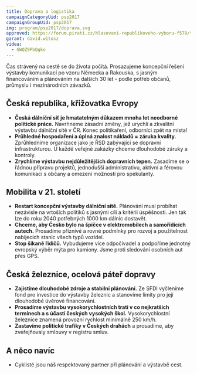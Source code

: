 ```yaml
---
title: Doprava a logistika
campaignCategoryUid: psp2017
campaignGroupUid: psp2017
img: program/psp2017/doprava.svg
approved: https://forum.pirati.cz/hlasovani-republikoveho-vyboru-f578/topic37507.html
garant: david.witosz
videa:
  - GWQZ9PbQgko
---
```


Čas strávený na cestě se do života počítá. Prosazujeme koncepční řešení výstavby komunikací po vzoru Německa a Rakouska, s jasným financováním a plánováním na dalších 30 let - podle potřeb občanů, průmyslu i mezinárodních závazků.

## Česká republika, křižovatka Evropy

- **Česká dálniční síť je hmatatelným důkazem mnoha let neodborné politické práce.** Navrhneme zásadní změny, jež urychlí a zkvalitní výstavbu dálniční sítě v ČR. Konec politikaření, odborníci zpět na místa!
- **Průhledné hospodaření a úplná znalost nákladů = záruka kvality.** Zprůhledníme organizace jako je ŘSD zabývající se dopravní infrastrukturou. U každé veřejné zakázky chceme dlouhodobé záruky a kontroly.
- **Zrychlíme výstavbu nejdůležitějších dopravních tepen.** Zasadíme se o řádnou přípravu projektů, jednodušší administrativu, aktivní a férovou komunikaci s občany a omezení možností pro spekulanty.

## Mobilita v 21. století

- **Restart koncepční výstavby dálniční sítě.** Plánování musí probíhat nezávisle na vrtoších politiků s jasnými cíli a kritérii úspěšnosti. Jen tak lze do roku 2040 potřebných 1000 km dálnic dostavět.
- **Chceme, aby Česko bylo na špičce v elektromobilech a samořídících autech.** Prosadíme příznivé a rovné podmínky pro rozvoj a použitelnost nabíjecích stanic všech typů vozidel.
- **Stop šikaně řidičů.** Vybudujeme více odpočívadel a podpoříme jednotný evropský výběr mýta pro kamiony. Jsme proti sledování osobních aut přes GPS.

## Česká železnice, ocelová páteř dopravy

- **Zajistíme dlouhodobé zdroje a stabilní plánování.** Ze SFDI vyčleníme fond pro investice do výstavby železnic a stanovíme limity pro její dlouhodobé úvěrové financování.
- **Prosadíme výstavbu vysokorychlostních tratí v co nejkratších termínech a s účastí českých vysokých škol.** Vysokorychlostní železnice znamená provozní rychlost minimálně 250 km/h.
- **Zastavíme politické trafiky v Českých drahách** a prosadíme, aby zveřejňovaly smlouvy v registru smluv.

## A něco navíc

- Cyklisté jsou náš respektovaný partner při plánování a výstavbě cest.
